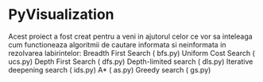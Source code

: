 # PyVisualization
Acest proiect a fost creat pentru a veni in ajutorul celor ce vor sa inteleaga cum functioneaza algoritmii de cautare informata si neinformata in rezolvarea labirintelor:
Breadth First Search ( bfs.py)
Uniform Cost Search ( ucs.py)
Depth First Search ( dfs.py)
Depth-limited search ( dls.py)
Iterative deepening search ( ids.py)
A* ( as.py)
Greedy search ( gs.py)

